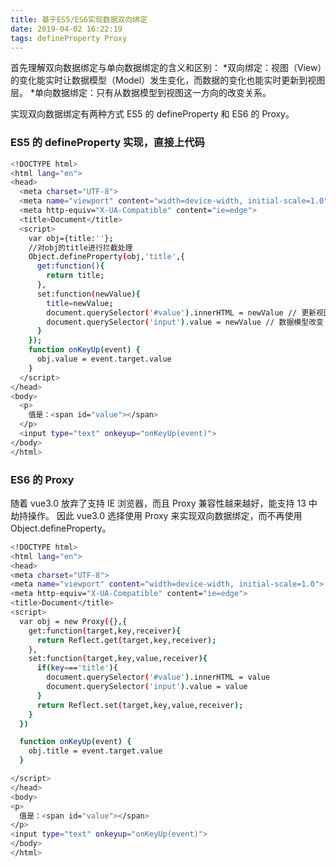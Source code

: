 ```yaml
---
title: 基于ES5/ES6实现数据双向绑定
date: 2019-04-02 16:22:19
tags: defineProperty Proxy
---
```


首先理解双向数据绑定与单向数据绑定的含义和区别：
*双向绑定：视图（View）的变化能实时让数据模型（Model）发生变化，而数据的变化也能实时更新到视图层。
*单向数据绑定：只有从数据模型到视图这一方向的改变关系。

实现双向数据绑定有两种方式 ES5 的 defineProperty 和 ES6 的 Proxy。

### ES5 的 defineProperty 实现，直接上代码

```bash
<!DOCTYPE html>
<html lang="en">
<head>
  <meta charset="UTF-8">
  <meta name="viewport" content="width=device-width, initial-scale=1.0">
  <meta http-equiv="X-UA-Compatible" content="ie=edge">
  <title>Document</title>
  <script>
    var obj={title:''};
    //对obj的title进行拦截处理
    Object.defineProperty(obj,'title',{
      get:function(){
        return title;
      },
      set:function(newValue){
        title=newValue;
        document.querySelector('#value').innerHTML = newValue // 更新视图层
        document.querySelector('input').value = newValue // 数据模型改变
      }
    });
    function onKeyUp(event) {
      obj.value = event.target.value
    }
  </script>
</head>
<body>
  <p>
    值是：<span id="value"></span>
  </p>
  <input type="text" onkeyup="onKeyUp(event)">
</body>
</html>
```

### ES6 的 Proxy

随着 vue3.0 放弃了支持 IE 浏览器，而且 Proxy 兼容性越来越好，能支持 13 中劫持操作。
因此 vue3.0 选择使用 Proxy 来实现双向数据绑定，而不再使用 Object.defineProperty。

```bash
<!DOCTYPE html>
<html lang="en">
<head>
<meta charset="UTF-8">
<meta name="viewport" content="width=device-width, initial-scale=1.0">
<meta http-equiv="X-UA-Compatible" content="ie=edge">
<title>Document</title>
<script>
  var obj = new Proxy({},{
    get:function(target,key,receiver){
      return Reflect.get(target,key,receiver);
    },
    set:function(target,key,value,receiver){
      if(key==='title'){
        document.querySelector('#value').innerHTML = value
        document.querySelector('input').value = value
      }
      return Reflect.set(target,key,value,receiver);
    }
  })

  function onKeyUp(event) {
    obj.title = event.target.value
  }

</script>
</head>
<body>
<p>
  值是：<span id="value"></span>
</p>
<input type="text" onkeyup="onKeyUp(event)">
</body>
</html>

```
